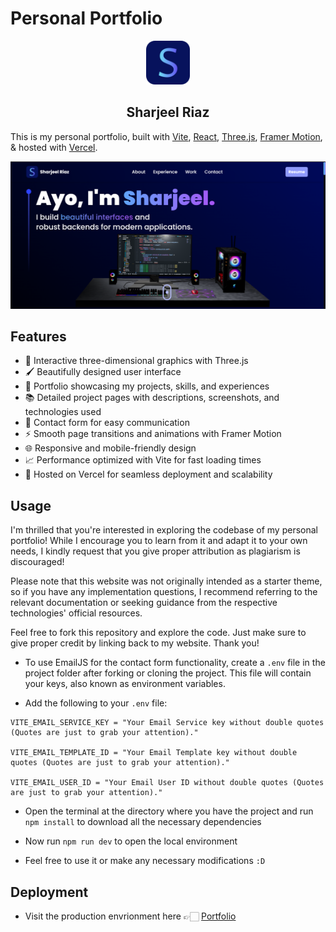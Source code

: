 # Personal Portfolio

<div align="center">
  <img alt="Logo" src="https://raw.githubusercontent.com/Sharjeel-Riaz/React/main/Projects/personal-portfolio/src/assets/logo.png" width="70" />
</div>
<h2 align="center">
  Sharjeel Riaz
</h2>

This is my personal portfolio, built with [Vite](https://vitejs.dev/),
[React](https://react.dev/), [Three.js](https://threejs.org/), [Framer Motion](https://www.framer.com/), & hosted
with [Vercel](https://vercel.com/).

![Demo](https://raw.githubusercontent.com/Sharjeel-Riaz/React/main/Projects/personal-portfolio/src/assets/portfolio.png)

## Features

- 🌟 Interactive three-dimensional graphics with Three.js
- 🖌️ Beautifully designed user interface
- 💼 Portfolio showcasing my projects, skills, and experiences
- 📚 Detailed project pages with descriptions, screenshots, and technologies used
- 📝 Contact form for easy communication
- ⚡️ Smooth page transitions and animations with Framer Motion
- 🌐 Responsive and mobile-friendly design
- 📈 Performance optimized with Vite for fast loading times
- 🚀 Hosted on Vercel for seamless deployment and scalability

## Usage

I'm thrilled that you're interested in exploring the codebase of my personal
portfolio! While I encourage you to learn from it and adapt it to your own
needs, I kindly request that you give proper attribution as plagiarism is discouraged!

Please note that this website was not originally intended as a starter theme, so if you have any implementation questions, I recommend referring to the relevant documentation or seeking guidance from the respective technologies' official resources.

Feel free to fork this repository and explore the code. Just make sure to give
proper credit by linking back to my website. Thank you!

- To use EmailJS for the contact form functionality, create a `.env` file in the
  project folder after forking or cloning the project. This file will contain
  your keys, also known as environment variables.

- Add the following to your `.env` file:

```
VITE_EMAIL_SERVICE_KEY = "Your Email Service key without double quotes (Quotes are just to grab your attention)."

VITE_EMAIL_TEMPLATE_ID = "Your Email Template key without double quotes (Quotes are just to grab your attention)."

VITE_EMAIL_USER_ID = "Your Email User ID without double quotes (Quotes are just to grab your attention)."
```

- Open the terminal at the directory where you have the project and run `npm
install` to download all the necessary dependencies

- Now run `npm run dev` to open the local environment

- Feel free to use it or make any necessary modifications `:D`

## Deployment

- Visit the production envrionment here 👉🏻 [Portfolio](https://portfolio-sharjeelriaz.vercel.app/)
